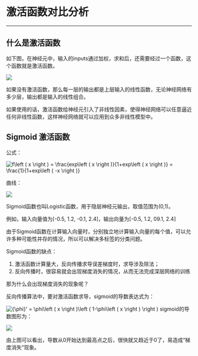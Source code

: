 # 激活函数对比分析 #

----------

## 什么是激活函数 ##

如下图，在神经元中，输入的inputs通过加权，求和后，还需要经过一个函数，这个函数就是激活函数。

![](https://ask.qcloudimg.com/http-save/yehe-1000059/d4a315hy6y.png?imageView2/2/w/1620)

如果没有激活函数，那么每一层的输出都是上层输入的线性函数，无论神经网络有多少层，输出都是输入的线性组合。

如果使用的话，激活函数给神经元引入了非线性因素，使得神经网络可以任意逼近任何非线性函数，这样神经网络就可以应用到众多非线性模型中。

## Sigmoid 激活函数 ##

公式：

<img src="https://latex.codecogs.com/gif.latex?f\left&space;(&space;x&space;\right&space;)&space;=&space;\frac{exp\left&space;(&space;x&space;\right&space;)}{1&plus;exp\left&space;(&space;x&space;\right&space;)}&space;=&space;\frac{1}{1&plus;exp\left&space;(&space;-x&space;\right&space;)}" title="f\left ( x \right ) = \frac{exp\left ( x \right )}{1+exp\left ( x \right )} = \frac{1}{1+exp\left ( -x \right )}" />

曲线：

![](https://ask.qcloudimg.com/http-save/yehe-1000059/vvxk1a0r9w.png?imageView2/2/w/1620)

Sigmoid函数也叫Logistic函数，用于隐层神经元输出，取值范围为(0,1)。

例如，输入向量值为[-0.5, 1.2, -0.1, 2.4]，输出向量为[-0.5, 1.2, 09.1, 2.4]

由于Sigmoid函数在计算输入向量时，分别独立地计算输入向量的每个值，可以允许多种可能性并存的情况，所以可以解决多标签的分类问题。

Sigmoid函数的缺点：

1. 激活函数计算量大，反向传播求导误差梯度时，求导涉及除法；
2. 反向传播时，很容易就会出现梯度消失的情况，从而无法完成深层网络的训练

那为什么会出现梯度消失的现象呢？

反向传播算法中，要对激活函数求导，sigmoid的导数表达式为：

<img src="https://latex.codecogs.com/gif.latex?{\phi}'&space;=&space;\phi\left&space;(&space;x&space;\right&space;)\left&space;(&space;1-\phi\left&space;(&space;x&space;\right&space;)&space;\right&space;)" title="{\phi}' = \phi\left ( x \right )\left ( 1-\phi\left ( x \right ) \right )" />
sigmoid的导数图形为：

![](https://ask.qcloudimg.com/http-save/yehe-1000059/rtp1i3q7ha.png?imageView2/2/w/1620)

由上图可以看出，导数从0开始达到最高点之后，很快就又趋近于0了，易造成“梯度消失”现象。